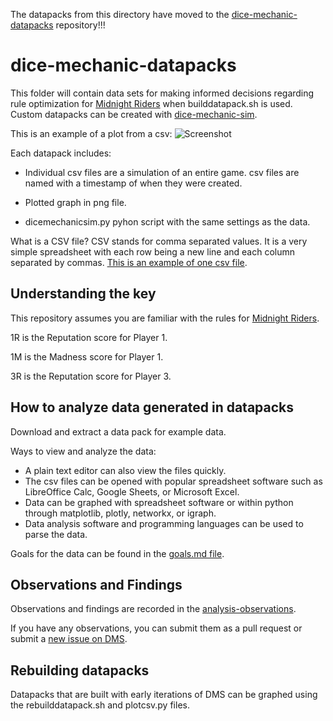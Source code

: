The datapacks from this directory have moved to the
[dice-mechanic-datapacks](https://github.com/technologyclassroom/dice-mechanic-datapacks) repository!!!

# dice-mechanic-datapacks

This folder will contain data sets for making informed decisions regarding rule
optimization for
[Midnight Riders](https://github.com/GhostCityGames/Midnight-Riders) when
builddatapack.sh is used. Custom datapacks can be created with
[dice-mechanic-sim](https://github.com/TechnologyClassroom/dice-mechanic-sim).

This is an example of a plot from a csv:
![Screenshot](https://github.com/TechnologyClassroom/dice-mechanic-datapacks/blob/master/20180219214011.csv.png?raw=true "Plot of 20180219214011.csv")

Each datapack includes:

* Individual csv files are a simulation of an entire game.  csv files are named
  with a timestamp of when they were created.

* Plotted graph in png file.

* dicemechanicsim.py pyhon script with the same settings as the data.

What is a CSV file?  CSV stands for comma separated values.  It is a very simple
spreadsheet with each row being a new line and each column separated by commas.
[This is an example of one csv file](https://raw.githubusercontent.com/TechnologyClassroom/dice-mechanic-sim/master/data/20180219214011.csv).

## Understanding the key

This repository assumes you are familiar with the rules for
[Midnight Riders](https://github.com/GhostCityGames/Midnight-Riders).

1R is the Reputation score for Player 1.

1M is the Madness score for Player 1.

3R is the Reputation score for Player 3.

## How to analyze data generated in datapacks

Download and extract a data pack for example data.

Ways to view and analyze the data:

* A plain text editor can also view the files quickly.
* The csv files can be opened with popular spreadsheet software such as
  LibreOffice Calc, Google Sheets, or Microsoft Excel.
* Data can be graphed with spreadsheet software or within python through
  matplotlib, plotly, networkx, or igraph.
* Data analysis software and programming languages can be used to parse the
  data.

Goals for the data can be found in the
[goals.md file](https://github.com/TechnologyClassroom/dice-mechanic-sim/blob/master/docs/goals.md).

## Observations and Findings

Observations and findings are recorded in the
[analysis-observations](https://github.com/TechnologyClassroom/dice-mechanic-sim/blob/master/docs/analysis-observations.md).

If you have any observations, you can submit them as a pull request or submit a
[new issue on DMS](https://github.com/TechnologyClassroom/dice-mechanic-sim/issues/new).

## Rebuilding datapacks

Datapacks that are built with early iterations of DMS can be graphed using
the rebuilddatapack.sh and plotcsv.py files.

